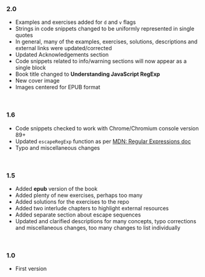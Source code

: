 <br>

### 2.0

* Examples and exercises added for `d` and `v` flags
* Strings in code snippets changed to be uniformly represented in single quotes
* In general, many of the examples, exercises, solutions, descriptions and external links were updated/corrected
* Updated Acknowledgements section
* Code snippets related to info/warning sections will now appear as a single block
* Book title changed to **Understanding JavaScript RegExp**
* New cover image
* Images centered for EPUB format

<br>

### 1.6

* Code snippets checked to work with Chrome/Chromium console version 89+
* Updated `escapeRegExp` function as per [MDN: Regular Expressions doc](https://developer.mozilla.org/en-US/docs/Web/JavaScript/Guide/Regular_Expressions)
* Typo and miscellaneous changes

<br>

### 1.5

* Added **epub** version of the book
* Added plenty of new exercises, perhaps too many
* Added solutions for the exercises to the repo
* Added two interlude chapters to highlight external resources
* Added separate section about escape sequences
* Updated and clarified descriptions for many concepts, typo corrections and miscellaneous changes, too many changes to list individually

<br>

### 1.0

* First version

